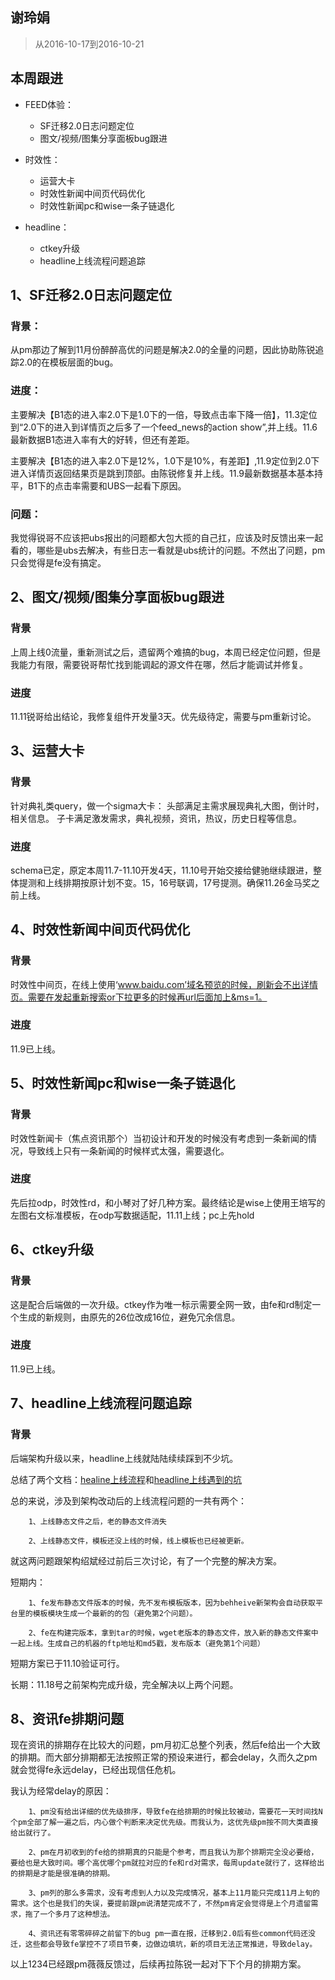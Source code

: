 ## 谢玲娟

> 从2016-10-17到2016-10-21

## 本周跟进

- FEED体验：
    - SF迁移2.0日志问题定位
    - 图文/视频/图集分享面板bug跟进
    
- 时效性：
    - 运营大卡
    - 时效性新闻中间页代码优化
    - 时效性新闻pc和wise一条子链退化
    
- headline：
    - ctkey升级
    - headline上线流程问题追踪
    
## 1、SF迁移2.0日志问题定位

### 背景：

从pm那边了解到11月份醉醉高优的问题是解决2.0的全量的问题，因此协助陈锐追踪2.0的在模板层面的bug。

### 进度：

主要解决【B1态的进入率2.0下是1.0下的一倍，导致点击率下降一倍】，11.3定位到“2.0下的进入到详情页之后多了一个feed_news的action show”,并上线。11.6最新数据B1态进入率有大的好转，但还有差距。

主要解决【B1态的进入率2.0下是12%，1.0下是10%，有差距】,11.9定位到2.0下进入详情页返回结果页是跳到顶部。由陈锐修复并上线。11.9最新数据基本基本持平，B1下的点击率需要和UBS一起看下原因。
       
### 问题：

我觉得锐哥不应该把ubs报出的问题都大包大揽的自己扛，应该及时反馈出来一起看的，哪些是ubs去解决，有些日志一看就是ubs统计的问题。不然出了问题，pm只会觉得是fe没有搞定。


## 2、图文/视频/图集分享面板bug跟进

### 背景

上周上线0流量，重新测试之后，遗留两个难搞的bug，本周已经定位问题，但是我能力有限，需要锐哥帮忙找到能调起的源文件在哪，然后才能调试并修复。

### 进度

11.11锐哥给出结论，我修复组件开发量3天。优先级待定，需要与pm重新讨论。

## 3、运营大卡

### 背景

针对典礼类query，做一个sigma大卡：
头部满足主需求展现典礼大图，倒计时，相关信息。
子卡满足激发需求，典礼视频，资讯，热议，历史日程等信息。

### 进度

schema已定，原定本周11.7-11.10开发4天，11.10号开始交接给健驰继续跟进，整体提测和上线排期按原计划不变。15，16号联调，17号提测。确保11.26金马奖之前上线。

## 4、时效性新闻中间页代码优化

### 背景

时效性中间页，在线上使用‘www.baidu.com’域名预览的时候，刷新会不出详情页。需要在发起重新搜索or下拉更多的时候再url后面加上&ms=1。

### 进度

11.9已上线。

## 5、时效性新闻pc和wise一条子链退化

### 背景

时效性新闻卡（焦点资讯那个）当初设计和开发的时候没有考虑到一条新闻的情况，导致线上只有一条新闻的时候样式太强，需要退化。

### 进度

先后拉odp，时效性rd，和小琴对了好几种方案。最终结论是wise上使用王培写的左图右文标准模板，在odp写数据适配，11.11上线；pc上先hold

## 6、ctkey升级

### 背景

这是配合后端做的一次升级。ctkey作为唯一标示需要全网一致，由fe和rd制定一个生成的新规则，由原先的26位改成16位，避免冗余信息。

### 进度

11.9已上线。

## 7、headline上线流程问题追踪

### 背景

后端架构升级以来，headline上线就陆陆续续踩到不少坑。

总结了两个文档：[healine上线流程](http://agroup.baidu.com/alanews/md/article/156176)和[headline上线遇到的坑](http://agroup.baidu.com/alanews/md/article/156239)
                
总的来说，涉及到架构改动后的上线流程问题的一共有两个：

        1、上线静态文件之后，老的静态文件消失

        2、上线静态文件，模板还没上线的时候，线上模板也已经被更新。

就这两问题跟架构绍斌经过前后三次讨论，有了一个完整的解决方案。

短期内：
    
        1、fe发布静态文件版本的时候，先不发布模板版本，因为behheive新架构会自动获取平台里的模板模块生成一个最新的的包（避免第2个问题）。

        2、fe在构建完版本，拿到tar的时候，wget老版本的静态文件，放入新的静态文件案中一起上线。生成自己的机器的ftp地址和md5戳，发布版本（避免第1个问题）

短期方案已于11.10验证可行。

长期：11.18号之前架构完成升级，完全解决以上两个问题。

## 8、资讯fe排期问题

现在资讯的排期存在比较大的问题，pm月初汇总整个列表，然后fe给出一个大致的排期。而大部分排期都无法按照正常的预设来进行，都会delay，久而久之pm就会觉得fe永远delay，已经出现信任危机。

我认为经常delay的原因：

        1、pm没有给出详细的优先级排序，导致fe在给排期的时候比较被动，需要花一天时间找N个pm全部了解一遍之后，内心做个判断来决定优先级。而我认为，这优先级pm按不同大类直接给出就行了。

        2、pm在月初收到的fe给的排期真的只能是个参考，而且我认为那个排期完全没必要给，要给也是大致时间。哪个高优哪个pm就拉对应的fe和rd对需求，每周update就行了，这样给出的排期是才能是很准确的排期。

        3、pm列的那么多需求，没有考虑到人力以及完成情况，基本上11月能只完成11月上旬的需求。这个也是我们的失误，要提前跟pm说清楚完成不了，不然pm肯定会觉得是上个月遗留需求，拖了一个多月了这种想法。

        4、资讯还有零零碎碎之前留下的bug pm一直在报，迁移到2.0后有些common代码还没迁，这些都会导致fe掌控不了项目节奏，边做边填坑，新的项目无法正常推进，导致delay。

以上1234已经跟pm薇薇反馈过，后续再拉陈锐一起对下下个月的排期方案。





